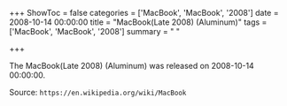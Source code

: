 +++
ShowToc = false
categories = ['MacBook', 'MacBook', '2008']
date = 2008-10-14 00:00:00
title = "MacBook(Late 2008) (Aluminum)"
tags = ['MacBook', 'MacBook', '2008']
summary = " "

+++

The MacBook(Late 2008) (Aluminum) was released on 2008-10-14 00:00:00.

Source: `https://en.wikipedia.org/wiki/MacBook`


